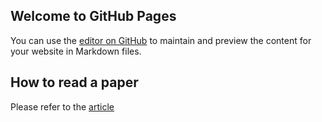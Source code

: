 ## Welcome to GitHub Pages

You can use the [editor on GitHub](https://github.com/sadat1971/sadat1971.github.io/edit/main/README.md) to maintain and preview the content for your website in Markdown files.


## How to read a paper

Please refer to the [article](https://web.stanford.edu/class/ee384m/Handouts/HowtoReadPaper.pdf)
